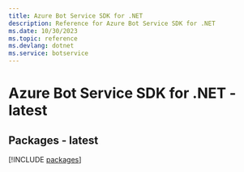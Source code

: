 ```yaml
---
title: Azure Bot Service SDK for .NET
description: Reference for Azure Bot Service SDK for .NET
ms.date: 10/30/2023
ms.topic: reference
ms.devlang: dotnet
ms.service: botservice
---
```

# Azure Bot Service SDK for .NET - latest
## Packages - latest
[!INCLUDE [packages](bot-service-index.md)]